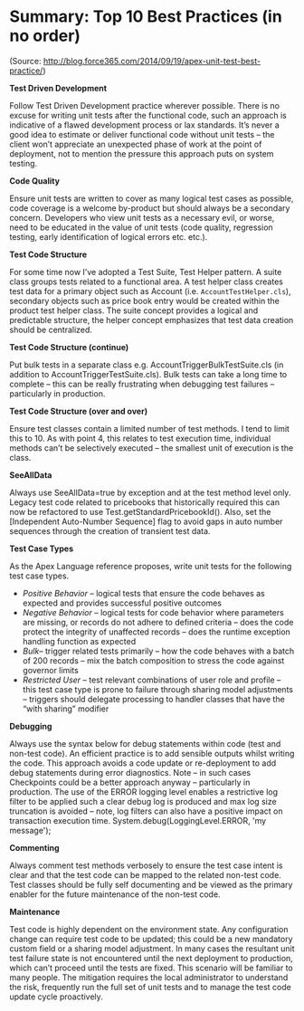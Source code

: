 
# Summary: Top 10 Best Practices (in no order)  

(Source: http://blog.force365.com/2014/09/19/apex-unit-test-best-practice/)  

**Test Driven Development**  

Follow Test Driven Development practice wherever possible. There is no excuse for writing unit tests after the functional code, such an approach is indicative of a flawed development process or lax standards. It’s never a good idea to estimate or deliver functional code without unit tests – the client won’t appreciate an unexpected phase of work at the point of deployment, not to mention the pressure this approach puts on system testing.

**Code Quality**  

Ensure unit tests are written to cover as many logical test cases as possible, code coverage is a welcome by-product but should always be a secondary concern. Developers who view unit tests as a necessary evil, or worse, need to be educated in the value of unit tests (code quality, regression testing, early identification of logical errors etc. etc.).

**Test Code Structure**  

For some time now I’ve adopted a Test Suite, Test Helper pattern. A suite class groups tests related to a functional area. A test helper class creates test data for a primary object such as Account (i.e. ```AccountTestHelper.cls```), secondary objects such as price book entry would be created within the product test helper class. The suite concept provides a logical and predictable structure, the helper concept emphasizes that test data creation should be centralized.

**Test Code Structure (continue)**  

Put bulk tests in a separate class e.g. AccountTriggerBulkTestSuite.cls (in addition to AccountTriggerTestSuite.cls). Bulk tests can take a long time to complete – this can be really frustrating when debugging test failures – particularly in production.

**Test Code Structure (over and over)**  

Ensure test classes contain a limited number of test methods. I tend to limit this to 10. As with point 4, this relates to test execution time, individual methods can’t be selectively executed – the smallest unit of execution is the class.

**SeeAllData**   

Always use SeeAllData=true by exception and at the test method level only. Legacy test code related to pricebooks that historically required this can now be refactored to use Test.getStandardPricebookId(). Also, set the [Independent Auto-Number Sequence] flag to avoid gaps in auto number sequences through the creation of transient test data.

**Test Case Types**  

As the Apex Language reference proposes, write unit tests for the following test case types.
* _Positive Behavior_ – logical tests that ensure the code behaves as expected and provides successful positive outcomes
* _Negative Behavior_ – logical tests for code behavior where parameters are missing, or records do not adhere to defined criteria – does the code protect the integrity of unaffected records – does the runtime exception handling function as expected
* _Bulk_– trigger related tests primarily – how the code behaves with a batch of 200 records – mix the batch composition to stress the code against governor limits
* _Restricted User_ – test relevant combinations of user role and profile – this test case type is prone to failure through sharing model adjustments – triggers should delegate processing to handler classes that have the “with sharing” modifier

**Debugging**   

Always use the syntax below for debug statements within code (test and non-test code). An efficient practice is to add sensible outputs whilst writing the code. This approach avoids a code update or re-deployment to add debug statements during error diagnostics. Note – in such cases Checkpoints could be a better approach anyway – particularly in production. The use of the ERROR logging level enables a restrictive log filter to be applied such a clear debug log is produced and max log size truncation is avoided – note, log filters can also have a positive impact on transaction execution time.
System.debug(LoggingLevel.ERROR, 'my message');

**Commenting**  

Always comment test methods verbosely to ensure the test case intent is clear and that the test code can be mapped to the related non-test code. Test classes should be fully self documenting and be viewed as the primary enabler for the future maintenance of the non-test code.

**Maintenance**  

Test code is highly dependent on the environment state. Any configuration change can require test code to be updated; this could be a new mandatory custom field or a sharing model adjustment. In many cases the resultant unit test failure state is not encountered until the next deployment to production, which can’t proceed until the tests are fixed. This scenario will be familiar to many people. The mitigation requires the local administrator to understand the risk, frequently run the full set of unit tests and to manage the test code update cycle proactively.
